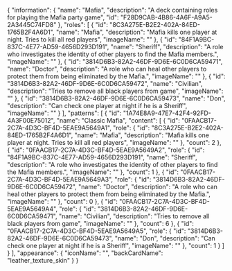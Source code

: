 {
    "information": {
        "name": "Mafia",
        "description": "A deck containing roles for playing the Mafia party game",
        "id": "F28D9CAB-4B86-4A6F-A9A5-2A3445C74FD8"
    },
    "roles": [
        {
            "id": "8C3A275E-B2E2-402A-84ED-1765B2F4A6D1",
            "name": "Mafia",
            "description": "Mafia kills one player at night. Tries to kill all red players",
            "imageName": ""
        },
        {
            "id": "84F1A9BC-837C-4E77-AD59-4656D293D191",
            "name": "Sheriff",
            "description": "A role who investigates the identity of other players to find the Mafia members.",
            "imageName": ""
        },
        {
            "id": "3814D6B3-82A2-46DF-9D6E-6C0D6CA59471",
            "name": "Doctor",
            "description": "A role who can heal other players to protect them from being eliminated by the Mafia.",
            "imageName": ""
        },
        {
            "id": "3814D6B3-82A2-46DF-9D6E-6C0D6CA59472",
            "name": "Civilian",
            "description": "Tries to remove all black players from game",
            "imageName": ""
        },
        {
            "id": "3814D6B3-82A2-46DF-9D6E-6C0D6CA59473",
            "name": "Don",
            "description": "Can check one player at night if he is a Sheriff",
            "imageName": ""
        }
    ],
    "patterns": [
        {
            "id": "1A74E8A9-47E7-42F4-92FD-4A3F00E75012",
            "name": "Classic Mafia",
            "content": [
                {
                    "id": "0FAACB17-2C7A-4D3C-BF4D-5EAE9A5649A1",
                    "role": {
                        "id": "8C3A275E-B2E2-402A-84ED-1765B2F4A6D1",
                        "name": "Mafia",
                        "description": "Mafia kills one player at night. Tries to kill all red players",
                        "imageName": ""
                    },
                    "count": 2
                },
                {
                    "id": "0FAACB17-2C7A-4D3C-BF4D-5EAE9A5649A2",
                    "role": {
                        "id": "84F1A9BC-837C-4E77-AD59-4656D293D191",
                        "name": "Sheriff",
                        "description": "A role who investigates the identity of other players to find the Mafia members.",
                        "imageName": ""
                    },
                    "count": 1
                },
                {
                    "id": "0FAACB17-2C7A-4D3C-BF4D-5EAE9A5649A3",
                    "role": {
                        "id": "3814D6B3-82A2-46DF-9D6E-6C0D6CA59472",
                        "name": "Doctor",
                        "description": "A role who can heal other players to protect them from being eliminated by the Mafia.",
                        "imageName": ""
                    },
                    "count": 0
                },
                {
                    "id": "0FAACB17-2C7A-4D3C-BF4D-5EAE9A5649A4",
                    "role": {
                        "id": "3814D6B3-82A2-46DF-9D6E-6C0D6CA59471",
                        "name": "Civilian",
                        "description": "Tries to remove all black players from game",
                        "imageName": ""
                    },
                    "count": 6
                },
                {
                    "id": "0FAACB17-2C7A-4D3C-BF4D-5EAE9A5649A5",
                    "role": {
                        "id": "3814D6B3-82A2-46DF-9D6E-6C0D6CA59473",
                        "name": "Don",
                        "description": "Can check one player at night if he is a Sheriff",
                        "imageName": ""
                    },
                    "count": 1
                }
            ]
        }
    ],
    "appearance": {
        "iconName": "",
        "backCardName": "leather_texture_skin"
    }
}
